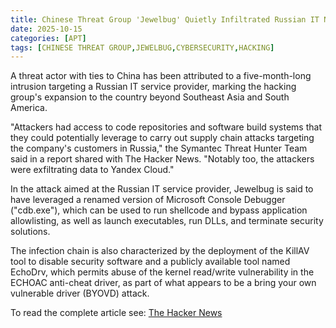 ```yaml
---
title: Chinese Threat Group 'Jewelbug' Quietly Infiltrated Russian IT Network for Months
date: 2025-10-15
categories: [APT]
tags: [CHINESE THREAT GROUP,JEWELBUG,CYBERSECURITY,HACKING]
---
```


A threat actor with ties to China has been attributed to a five-month-long intrusion targeting a Russian IT service provider, marking the hacking group's expansion to the country beyond Southeast Asia and South America.

"Attackers had access to code repositories and software build systems that they could potentially leverage to carry out supply chain attacks targeting the company's customers in Russia," the Symantec Threat Hunter Team said in a report shared with The Hacker News. "Notably too, the attackers were exfiltrating data to Yandex Cloud."

In the attack aimed at the Russian IT service provider, Jewelbug is said to have leveraged a renamed version of Microsoft Console Debugger ("cdb.exe"), which can be used to run shellcode and bypass application allowlisting, as well as launch executables, run DLLs, and terminate security solutions.

The infection chain is also characterized by the deployment of the KillAV tool to disable security software and a publicly available tool named EchoDrv, which permits abuse of the kernel read/write vulnerability in the ECHOAC anti-cheat driver, as part of what appears to be a bring your own vulnerable driver (BYOVD) attack.

To read the complete article see: [The Hacker News](https://thehackernews.com/2025/10/chinese-threat-group-jewelbug-quietly.html)